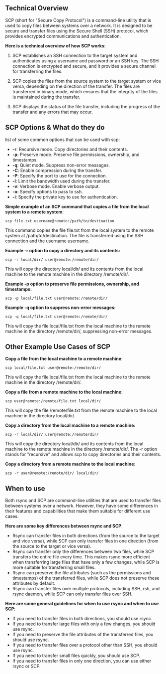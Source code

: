 ## Technical Overview

SCP (short for "Secure Copy Protocol") is a command-line utility that is used to copy files between systems over a network. It is designed to be secure and transfer files using the Secure Shell (SSH) protocol, which provides encrypted communications and authentication.

**Here is a technical overview of how SCP works**:

1. SCP establishes an SSH connection to the target system and authenticates using a username and password or an SSH key. The SSH connection is encrypted and secure, and it provides a secure channel for transferring the files.

1. SCP copies the files from the source system to the target system or vice versa, depending on the direction of the transfer. The files are transferred in binary mode, which ensures that the integrity of the files is maintained during the transfer.

1. SCP displays the status of the file transfer, including the progress of the transfer and any errors that may occur.


## SCP Options & What do they do

list of some common options that can be used with scp:

- **-r**: Recursive mode. Copy directories and their contents.
- **-p**: Preserve mode. Preserve file permissions, ownership, and timestamps.
- **-q**: Quiet mode. Suppress non-error messages.
- **-C**: Enable compression during the transfer.
- **-P**: Specify the port to use for the connection.
- **-l**: Limit the bandwidth used during the transfer.
- **-v**: Verbose mode. Enable verbose output.
- **-o**: Specify options to pass to ssh.
- **-i**: Specify the private key to use for authentication.

**Simple example of an SCP command that copies a file from the local system to a remote system**:

```
scp file.txt username@remote:/path/to/destination
```
This command copies the file file.txt from the local system to the remote system at /path/to/destination. The file is transferred using the SSH connection and the username username.

**Example -r option to copy a directory and its contents:**

```
scp -r local/dir/ user@remote:/remote/dir/
```
This will copy the directory local/dir/ and its contents from the local machine to the remote machine in the directory /remote/dir/.

**Example -p option to preserve file permissions, ownership, and timestamps:**

```
scp -p local/file.txt user@remote:/remote/dir/
```

**Example -q option to suppress non-error messages:**

```
scp -q local/file.txt user@remote:/remote/dir/
```
This will copy the file local/file.txt from the local machine to the remote machine in the directory /remote/dir/, suppressing non-error messages.


## Other Example Use Cases of SCP

**Copy a file from the local machine to a remote machine:**

```
scp local/file.txt user@remote:/remote/dir/
```
This will copy the file local/file.txt from the local machine to the remote machine in the directory /remote/dir/.

**Copy a file from a remote machine to the local machine:**

```
scp user@remote:/remote/file.txt local/dir/
```
This will copy the file /remote/file.txt from the remote machine to the local machine in the directory local/dir/.

**Copy a directory from the local machine to a remote machine:**

```
scp -r local/dir/ user@remote:/remote/dir/
```
This will copy the directory local/dir/ and its contents from the local machine to the remote machine in the directory /remote/dir/. The -r option stands for "recursive" and allows scp to copy directories and their contents.

**Copy a directory from a remote machine to the local machine:**

```
scp -r user@remote:/remote/dir/ local/dir/
```
## When to use

Both rsync and SCP are command-line utilities that are used to transfer files between systems over a network. However, they have some differences in their features and capabilities that make them suitable for different use cases.

**Here are some key differences between rsync and SCP**:

- Rsync can transfer files in both directions (from the source to the target and vice versa), while SCP can only transfer files in one direction (from the source to the target or vice versa).
- Rsync can transfer only the differences between two files, while SCP transfers the entire file every time. This makes rsync more efficient when transferring large files that have only a few changes, while SCP is more suitable for transferring small files.
- Rsync can preserve the file attributes (such as the permissions and timestamps) of the transferred files, while SCP does not preserve these attributes by default.
- Rsync can transfer files over multiple protocols, including SSH, rsh, and rsync daemon, while SCP can only transfer files over SSH.

**Here are some general guidelines for when to use rsync and when to use SCP**:

- If you need to transfer files in both directions, you should use rsync.
- If you need to transfer large files with only a few changes, you should use rsync.
- If you need to preserve the file attributes of the transferred files, you should use rsync.
- If you need to transfer files over a protocol other than SSH, you should use rsync.
- If you need to transfer small files quickly, you should use SCP.
- If you need to transfer files in only one direction, you can use either rsync or SCP.


